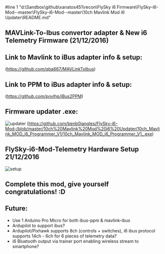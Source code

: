 #line 1 "d:\\Sandbox\\github\\xanatos451\\recon\\FlySky i6 Firmware\\FlySky-i6-Mod--master\\FlySky-i6-Mod--master\\10ch Mavlink Mod i6 Updater\\README.md"
## MAVLink-To-Ibus convertor adapter & New i6 Telemetry Firmware (21/12/2016)

## Link to Mavlink to iBus adapter info & setup: 
(https://github.com/qba667/MAVLinkToIbus)

## Link to PPM to iBus adapter info & setup: 
(https://github.com/povlhp/iBus2PPM)

## Firmware updater .exe: 
![updater](https://github.com/benb0jangles/FlySky-i6-Mod-/blob/master/Images%20for%20readme/Mavlink-screen-1.jpg)
(https://github.com/benb0jangles/FlySky-i6-Mod-/blob/master/10ch%20Mavlink%20Mod%20i6%20Updater/10ch_Mavlink_MOD_i6_Programmer_V1/10ch_Mavlink_MOD_i6_Programmer_V1_.exe)


## FlySky-i6-Mod-Telemetry Hardware Setup 21/12/2016
![setup](https://github.com/benb0jangles/FlySky-i6-Mod-/blob/master/10ch%20Mavlink%20Mod%20i6%20Updater/ibus-i6-idea2.jpg)

## Complete this mod, give yourself congratulations! :D

## Future:
- Use 1 Arduino Pro Micro for both ibus-ppm & mavlink-ibus
- Ardupilot to support ibus?
- Ardupilot/Pixhawk supports 8ch (controls + switches), i6 ibus protocol supports 14ch - 6ch for 6 pieces of telemetry data?
- i6 Bluetooth output via trainer port enabling wireless stream to smartphone?
